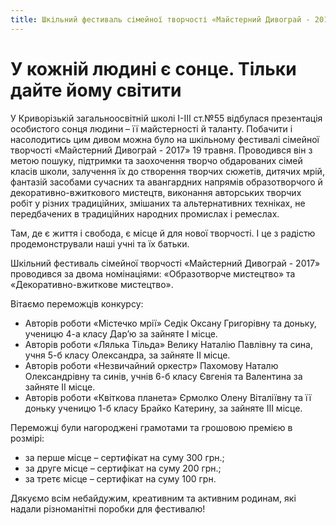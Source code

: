 ```yaml
---
title: Шкільний фестиваль сімейної творчості «Майстерний Дивограй - 2017»
---
```


# У кожній людині є сонце. Тільки дайте йому світити

У Криворізькій загальноосвітній школі І-ІІІ ст.№55 відбулася презентація особистого сонця людини – її майстерності й таланту. Побачити і насолодитись цим дивом можна було на шкільному фестивалі сімейної творчості «Майстерний Дивограй - 2017» 19 травня. Проводився він з метою пошуку, підтримки та заохочення творчо обдарованих сімей класів школи, залучення їх до створення творчих сюжетів, дитячих мрій, фантазій засобами сучасних та авангардних напрямів образотворчого й декоративно-вжиткового мистецтв, виконання авторських творчих робіт у різних традиційних, змішаних та альтернативних техніках, не передбачених в традиційних народних промислах і ремеслах.

Там, де є життя і свобода, є місце й для нової творчості. І це з радістю продемонстрували наші учні та їх батьки.

Шкільний фестиваль сімейної творчості «Майстерний Дивограй - 2017» проводився за двома номінаціями: «Образотворче мистецтво» та «Декоративно-вжиткове мистецтво».

Вітаємо переможців конкурсу:

- Авторів роботи «Містечко мрії» Седік Оксану Григорівну та доньку, ученицю 4-а класу Дар’ю за зайняте I місце.
- Авторів роботи «Лялька Тільда» Велику Наталію Павлівну та сина, учня 5-б класу Олександра, за зайняте II місце.
- Авторів роботи «Незвичайний оркестр» Пахомову Наталю Олександрівну та синів, учнів 6-б класу Євгенія та Валентина за зайняте II місце.
- Авторів роботи «Квіткова планета» Єрмолко Олену Віталіївну та її доньку ученицю 1-б класу Брайко Катерину, за зайняте III місце.

Переможці були нагороджені грамотами та грошовою премією в розмірі:

- за перше місце – сертифікат на суму 300 грн.;
- за друге місце – сертифікат на суму 200 грн.;
- за третє місце – сертифікат на суму 100 грн.

Дякуємо всім небайдужим, креативним та активним родинам, які надали різноманітні поробки для фестивалю!

<youtube id="biEijeACwZk" />
<slideshow id="_/72157681227843793" />
